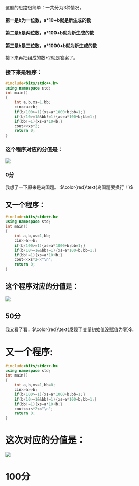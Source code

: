这题的思路很简单：一共分为3种情况，
#### 第一是b为一位数，a*10+b就是新生成的数
#### 第二是b是两位数，a*100+b就为新生成的数
#### 第三是b是三位数，a*1000+b就为新生成的数
接下来再把组成的数*2就是答案了。
### 接下来是程序：
```cpp
#include<bits/stdc++.h>
using namespace std;
int main()
{
    int a,b,xs=1,bb;
	cin>>a>>b;
	if(b/100>=1){xs=a*1000+b;bb=1;} 
	if(b/10>=1&&bb!=1){xs=a*100+b;bb=1;} 
	if(bb!=1){xs=a*10+b;}
	cout<<xs*2; 
    return 0;
}
```
### 这个程序对应的分值是：
![](https://cdn.luogu.com.cn/upload/image_hosting/evlexjpv.png)
### 0分
我想了一下原来是岛国题。
$\color{red}\text{岛国题要换行！}$ 
## 又一个程序：
```cpp
#include<bits/stdc++.h>
using namespace std;
int main()
{
    int a,b,xs=1,bb;
	cin>>a>>b;
	if(b/100>=1){xs=a*1000+b;bb=1;} 
	if(b/10>=1&&bb!=1){xs=a*100+b;bb=1;} 
	if(bb!=1){xs=a*10+b;}
	cout<<xs*2<<"\n"; 
    return 0;
}
```
## 这个程序对应的分值是：
![](https://cdn.luogu.com.cn/upload/image_hosting/0jt17ku8.png?x-oss-process=image/resize,m_lfit,h_170,w_225)
## 50分
我又看了看，$\color{red}\text{发现了变量初始值没赋值为零}$，
# 又一个程序:
```cpp
#include<bits/stdc++.h>
using namespace std;
int main()
{
    int a,b,xs=1,bb=0;
	cin>>a>>b;
	if(b/100>=1){xs=a*1000+b;bb=1;} 
	if(b/10>=1&&bb!=1){xs=a*100+b;bb=1;} 
	if(bb!=1){xs=a*10+b;}
	cout<<xs*2<<"\n"; 
    return 0;
}
```
# 这次对应的分值是：
![](https://cdn.luogu.com.cn/upload/image_hosting/9n1amf8u.png?x-oss-process=image/resize,m_lfit,h_170,w_225)
# 100分

